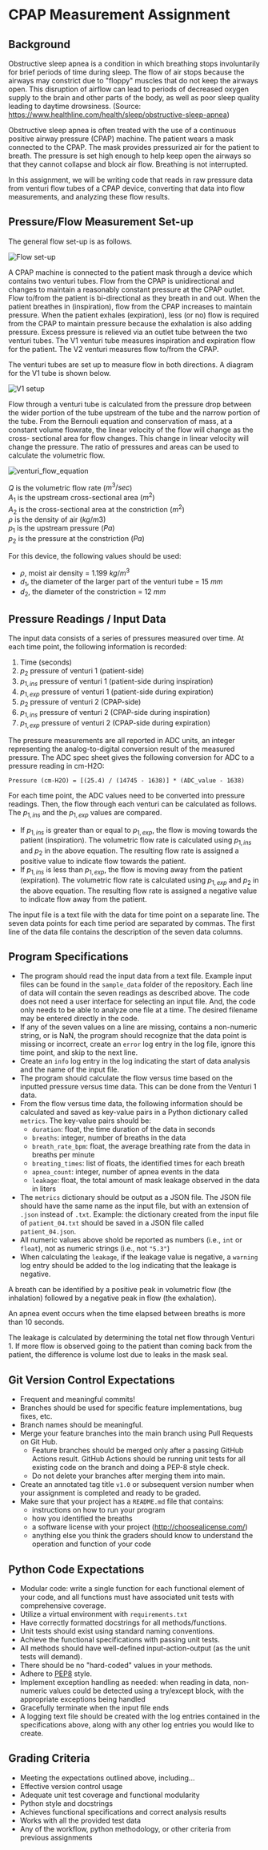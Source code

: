 # CPAP Measurement Assignment

## Background

Obstructive sleep apnea is a condition in which breathing stops involuntarily
for brief periods of time during sleep.  The flow of air stops because the
airways may constrict due to "floppy" muscles that do not keep the airways
open.  This disruption of airflow can lead to periods of decreased oxygen
supply to the brain and other parts of the body, as well as poor sleep quality
leading to daytime drowsiness.
(Source:  <https://www.healthline.com/health/sleep/obstructive-sleep-apnea>)

Obstructive sleep apnea is often treated with the use of a continuous positive
airway pressure (CPAP) machine.  The patient wears a mask connected to the
CPAP.  The mask provides pressurized air for the patient to breath.  The
pressure is set high enough to help keep open the airways so that they cannot
collapse and block air flow.  Breathing is not interrupted.

In this assignment, we will be writing code that reads in raw pressure
data from venturi flow tubes of a CPAP device, converting that data into
flow measurements, and analyzing these flow results.

## Pressure/Flow Measurement Set-up
The general flow set-up is as follows.

![Flow set-up](Images/flow_setup.jpg)

A CPAP machine is connected to the patient mask through a device which contains
two venturi tubes.  Flow from the CPAP is unidirectional and changes to 
maintain a reasonably constant pressure at the CPAP outlet.  Flow to/from the
patient is bi-directional as they breath in and out.  When the patient breathes
in (inspiration), flow from the CPAP increases to maintain pressure.  When the 
patient exhales (expiration), less (or no) flow is required from the CPAP to
maintain pressure because the exhalation is also adding pressure.  Excess 
pressure is relieved via an outlet tube between the two venturi tubes.  The V1
venturi tube measures inspiration and expiration flow for the patient.  The
V2 venturi measures flow to/from the CPAP.

The venturi tubes are set up to measure flow in both directions.  A diagram
for the V1 tube is shown below.

![V1 setup](Images/bi-directional%20venturi.jpg)

Flow through a venturi tube is calculated from the pressure drop between the
wider portion of the tube upstream of the tube and the narrow portion of the
tube. From the Bernouli equation and conservation of mass, at a constant
volume flowrate, the linear velocity of the flow will change as the cross-
sectional area for flow changes.  This change in linear velocity will change
the pressure.  The ratio of pressures and areas can be used to calculate the
volumetric flow.

![venturi_flow_equation](Images/venturi_flow_equation.jpg)

$Q$ is the volumetric flow rate ($m^3 / sec$)    
$A_1$ is the upstream cross-sectional area ($m^2$)  
$A_2$ is the cross-sectional area at the constriction ($m^2$)  
$\rho$ is the density of air ($kg / m3$)  
$p_1$ is the upstream pressure ($Pa$)  
$p_2$ is the pressure at the constriction ($Pa$)

For this device, the following values should be used:
* $\rho$, moist air density = 1.199 $kg / m^3$
* $d_1$, the diameter of the larger part of the venturi tube = 15 $mm$
* $d_2$, the diameter of the constriction = 12 $mm$

## Pressure Readings / Input Data
The input data consists of a series of pressures measured over time.  At each
time point, the following information is recorded:
1. Time (seconds)
2. $p_2$ pressure of venturi 1 (patient-side)
3. $p_{1,ins}$ pressure of venturi 1 (patient-side during inspiration)
4. $p_{1,exp}$ pressure of venturi 1 (patient-side during expiration)
5. $p_2$ pressure of venturi 2 (CPAP-side)
6. $p_{1,ins}$ pressure of venturi 2 (CPAP-side during inspiration)
7. $p_{1,exp}$ pressure of venturi 2 (CPAP-side during expiration)

The pressure measurements are all reported in ADC units, an integer 
representing the analog-to-digital conversion result of the measured pressure.
The ADC spec sheet gives the following conversion for ADC to a pressure
reading in cm-H2O:

```
Pressure (cm-H2O) = [(25.4) / (14745 - 1638)] * (ADC_value - 1638)
```

For each time point, the ADC values need to be converted into pressure 
readings.  Then, the flow through each venturi can be calculated as follows.
The $p_{1,ins}$ and the $p_{1,exp}$ values are compared.  
* If
$p_{1,ins}$ is greater than or equal to $p_{1,exp}$, the flow is moving towards
the patient (inspiration).  The volumetric flow rate is calculated using 
$p_{1,ins}$ and $p_2$ in the above equation.  The resulting flow rate is 
assigned a positive value to indicate flow towards the patient.
* If $p_{1,ins}$ is less than $p_{1,exp}$, the flow is moving away from the
patient (expiration).  The volumetric flow rate is calculated using $p_{1,exp}$
and $p_2$ in the above equation.  The resulting flow rate is assigned a
negative value to indicate flow away from the patient.

The input file is a text file with the data for time point on a separate line.
The seven data points for each time period are separated by commas.  The first
line of the data file contains the description of the seven data columns.

## Program Specifications
* The program should read the input data from a text file.  Example input files 
can be found in the `sample_data` folder of the repository.  Each line of data 
will contain the seven readings as described above.  The code does not need a
user interface for selecting an input file.  And, the code only needs to be 
able to analyze one file at a time.  The desired filename may be entered
directly in the code.
* If any of the seven values on a line are missing, contains a non-numeric
string, or is NaN, the program should recognize that the data point is missing
or incorrect, create an `error` log entry in the log file, ignore this time
point, and skip to the next line.
* Create an `info` log entry in the log indicating the start of data analysis
  and the name of the input file.
* The program should calculate the flow versus time based on the inputted
pressure versus time data.  This can be done from the Venturi 1 data.
* From the flow versus time data, the following information should be 
calculated and saved as key-value pairs in a Python dictionary called 
`metrics`.  The key-value pairs should be:
  * `duration`: float, the time duration of the data in seconds
  * `breaths`: integer, number of breaths in the data
  * `breath_rate_bpm`: float, the average breathing rate from the data in 
     breaths per minute
  * `breating_times`: list of floats, the identified times for each breath
  * `apnea_count`: integer, number of apnea events in the data
  * `leakage`: float, the total amount of mask leakage observed in the data
    in liters
* The `metrics` dictionary should be output as a JSON file.  The JSON file
  should have the same name as the input file, but with an extension of `.json`
  instead of `.txt`.  Example:  the dictionary created from the input file of
  `patient_04.txt` should be saved in a JSON file called `patient_04.json`.
* All numeric values above shold be reported as numbers (i.e., `int` or 
  `float`), not as numeric strings (i.e., not `"5.3"`)
* When calculating the `leakage`, if the leakage value is negative, a `warning`
  log entry should be added to the log indicating that the leakage is negative.

A breath can be identified by a positive peak in volumetric flow (the 
inhalation) followed by a negative peak in flow (the exhalation).

An apnea event occurs when the time elapsed between breaths is more than
10 seconds.  

The leakage is calculated by determining the total net flow through Venturi 1.
If more flow is observed going to the patient than coming back from the 
patient, the difference is volume lost due to leaks in the mask seal.

## Git Version Control Expectations
* Frequent and meaningful commits!
* Branches should be used for specific feature implementations, bug fixes, etc.
* Branch names should be meaningful.
* Merge your feature branches into the main branch using Pull Requests on Git
Hub.
  * Feature branches should be merged only after a passing GitHub Actions
    result.  GitHub Actions should be running unit tests for all existing code
    on the branch and doing a PEP-8 style check.
  * Do not delete your branches after merging them into main.
* Create an annotated tag title `v1.0` or subsequent version number when your
  assignment is completed and ready to be graded.
* Make sure that your project has a `README.md` file that contains:
  * instructions on how to run your program
  * how you identified the breaths
  * a software license with your project (<http://choosealicense.com/>)
  * anything else you think the graders should know to understand the operation
    and function of your code

## Python Code Expectations
* Modular code:  write a single function for each functional element of your 
    code, and all functions must have associated unit tests with comprehensive 
    coverage.
* Utilize a virtual environment with `requirements.txt`
* Have correctly formatted docstrings for all methods/functions.  
* Unit tests should exist using standard naming conventions. 
* Achieve the functional specifications with passing unit tests.  
* All methods should have well-defined input-action-output (as the unit tests 
    will demand).
* There should be no "hard-coded" values in your methods.
* Adhere to [PEP8](https://www.python.org/dev/peps/pep-0008/) style. 
* Implement exception handling as needed: when reading in data, non-numeric
    values could be detected using a try/except block, with the appropriate
    exceptions being handled
* Gracefully terminate when the input file ends
* A logging text file should be created with the log entries contained in the
  specifications above, along with any other log entries you would like to
  create.

## Grading Criteria
* Meeting the expectations outlined above, including...
* Effective version control usage
* Adequate unit test coverage and functional modularity
* Python style and docstrings
* Achieves functional specifications and correct analysis results
* Works with all the provided test data
* Any of the workflow, python methodology, or other criteria from previous 
  assignments
